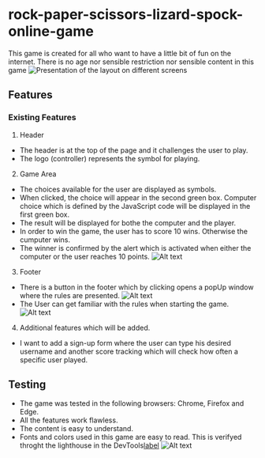 # rock-paper-scissors-lizard-spock-online-game
This game is created for all who want to have a little bit of fun on the internet. There is no age nor sensible restriction nor sensible content in this game
![Presentation of the layout on different screens](../../Screenshot%20(46).png)

## Features

### Existing Features

1. Header
* The header is at the top of the page and it challenges the user to play. 
* The logo (controller) represents the symbol for playing.

2. Game Area
* The choices available for the user are displayed as symbols.
* When clicked, the choice will appear in the second green box. Computer choice which is defined by the JavaScript code will be displayed in the first green box. 
* The result will be displayed for bothe the computer and the player. 
* In order to win the game, the user has to score 10 wins. Otherwise the cumputer wins. 
* The winner is confirmed by the alert which is activated when either the computer or the user reaches 10 points.
![Alt text](../../Screenshot%20(47).png)

3. Footer
* There is a button in the footer which by clicking opens a popUp window where the rules are presented. 
![Alt text](../../Screenshot%20(48).png)
* The User can get familiar with the rules when starting the game. 
![Alt text](../../Screenshot%20(49).png)

4. Additional features which will be added. 
* I want to add a sign-up form where the user can type his desired username and another score tracking which will check how often a specific user played. 

## Testing 

* The game was tested in the following browsers: Chrome, Firefox and Edge.
* All the features work flawless.
* The content is easy to understand. 
* Fonts and colors used in this game are easy to read. This is verifyed throght the lighthouse in the DevTools[label](../../Screenshot%20(51).png%0D) ![Alt text](../../Screenshot%20(50).png)
